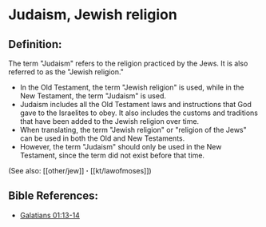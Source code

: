 # Judaism, Jewish religion #

## Definition: ##

The term "Judaism" refers to the religion practiced by the Jews. It is also referred to as the "Jewish religion."

* In the Old Testament, the term "Jewish religion" is used, while in the New Testament, the term "Judaism" is used.
* Judaism includes all the Old Testament laws and instructions that God gave to the Israelites to obey. It also includes the customs and traditions that have been added to the Jewish religion over time.
* When translating, the term "Jewish religion" or "religion of the Jews" can be used in both the Old and New Testaments.
* However, the term "Judaism" should only be used in the New Testament, since the term did not exist before that time.

(See also: [[other/jew]] **·** [[kt/lawofmoses]])

## Bible References: ##

* [Galatians 01:13-14](en/tn/gal/help/01/13)